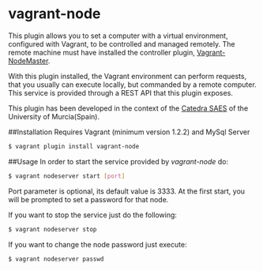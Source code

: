 vagrant-node
============

This plugin allows you to set a computer with a virtual environment, configured with Vagrant, to be controlled and managed remotely. The remote machine must have installed the controller plugin, [Vagrant-NodeMaster](https://github.com/fjsanpedro/vagrant-nodemaster/tree/master/lib/vagrant-nodemaster).

With this plugin installed, the Vagrant environment can perform requests, that you usually can execute locally, but commanded by a remote computer. This service is provided through a REST API that this plugin exposes.
	
This plugin has been developed in the context of the [Catedra SAES](http://www.catedrasaes.org) of the University of Murcia(Spain).

##Installation
Requires Vagrant (minimum version 1.2.2) and MySql Server

```bash
$ vagrant plugin install vagrant-node
```

##Usage
In order to start the service provided by *vagrant-node* do:

```bash
$ vagrant nodeserver start [port]
```

Port parameter is optional, its default value is 3333. At the first start, you will be prompted to set a password for that node.



If you want to stop the service just do the following:

```bash
$ vagrant nodeserver stop
```

If you want to change the node password just execute:

```bash
$ vagrant nodeserver passwd
```




